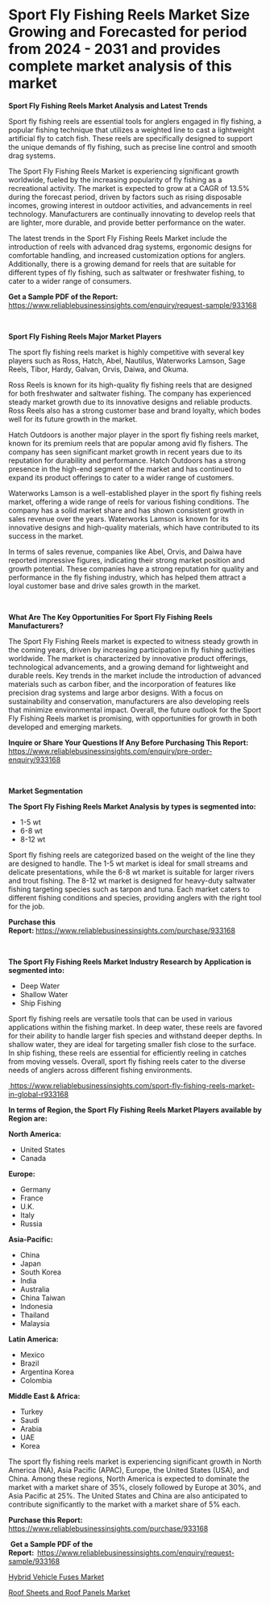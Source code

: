 <p><h1>Sport Fly Fishing Reels Market Size Growing and Forecasted for period from 2024 - 2031 and provides complete market analysis of this market</h1></p><p><strong>Sport Fly Fishing Reels Market Analysis and Latest Trends</strong></p>
<p><p>Sport fly fishing reels are essential tools for anglers engaged in fly fishing, a popular fishing technique that utilizes a weighted line to cast a lightweight artificial fly to catch fish. These reels are specifically designed to support the unique demands of fly fishing, such as precise line control and smooth drag systems.</p><p>The Sport Fly Fishing Reels Market is experiencing significant growth worldwide, fueled by the increasing popularity of fly fishing as a recreational activity. The market is expected to grow at a CAGR of 13.5% during the forecast period, driven by factors such as rising disposable incomes, growing interest in outdoor activities, and advancements in reel technology. Manufacturers are continually innovating to develop reels that are lighter, more durable, and provide better performance on the water.</p><p>The latest trends in the Sport Fly Fishing Reels Market include the introduction of reels with advanced drag systems, ergonomic designs for comfortable handling, and increased customization options for anglers. Additionally, there is a growing demand for reels that are suitable for different types of fly fishing, such as saltwater or freshwater fishing, to cater to a wider range of consumers.</p></p>
<p><strong>Get a Sample PDF of the Report:&nbsp;</strong> <a href="https://www.reliablebusinessinsights.com/enquiry/request-sample/933168">https://www.reliablebusinessinsights.com/enquiry/request-sample/933168</a></p>
<p>&nbsp;</p>
<p><strong>Sport Fly Fishing Reels Major Market Players</strong></p>
<p><p>The sport fly fishing reels market is highly competitive with several key players such as Ross, Hatch, Abel, Nautilus, Waterworks Lamson, Sage Reels, Tibor, Hardy, Galvan, Orvis, Daiwa, and Okuma.</p><p>Ross Reels is known for its high-quality fly fishing reels that are designed for both freshwater and saltwater fishing. The company has experienced steady market growth due to its innovative designs and reliable products. Ross Reels also has a strong customer base and brand loyalty, which bodes well for its future growth in the market.</p><p>Hatch Outdoors is another major player in the sport fly fishing reels market, known for its premium reels that are popular among avid fly fishers. The company has seen significant market growth in recent years due to its reputation for durability and performance. Hatch Outdoors has a strong presence in the high-end segment of the market and has continued to expand its product offerings to cater to a wider range of customers.</p><p>Waterworks Lamson is a well-established player in the sport fly fishing reels market, offering a wide range of reels for various fishing conditions. The company has a solid market share and has shown consistent growth in sales revenue over the years. Waterworks Lamson is known for its innovative designs and high-quality materials, which have contributed to its success in the market.</p><p>In terms of sales revenue, companies like Abel, Orvis, and Daiwa have reported impressive figures, indicating their strong market position and growth potential. These companies have a strong reputation for quality and performance in the fly fishing industry, which has helped them attract a loyal customer base and drive sales growth in the market.</p></p>
<p>&nbsp;</p>
<p><strong>What Are The Key Opportunities For Sport Fly Fishing Reels Manufacturers?</strong></p>
<p><p>The Sport Fly Fishing Reels market is expected to witness steady growth in the coming years, driven by increasing participation in fly fishing activities worldwide. The market is characterized by innovative product offerings, technological advancements, and a growing demand for lightweight and durable reels. Key trends in the market include the introduction of advanced materials such as carbon fiber, and the incorporation of features like precision drag systems and large arbor designs. With a focus on sustainability and conservation, manufacturers are also developing reels that minimize environmental impact. Overall, the future outlook for the Sport Fly Fishing Reels market is promising, with opportunities for growth in both developed and emerging markets.</p></p>
<p><strong>Inquire or Share Your Questions If Any Before Purchasing This Report:</strong> <a href="https://www.reliablebusinessinsights.com/enquiry/pre-order-enquiry/933168">https://www.reliablebusinessinsights.com/enquiry/pre-order-enquiry/933168</a></p>
<p>&nbsp;</p>
<p><strong>Market Segmentation</strong></p>
<p><strong>The Sport Fly Fishing Reels Market Analysis by types is segmented into:</strong></p>
<p><ul><li>1-5 wt</li><li>6-8 wt</li><li>8-12 wt</li></ul></p>
<p><p>Sport fly fishing reels are categorized based on the weight of the line they are designed to handle. The 1-5 wt market is ideal for small streams and delicate presentations, while the 6-8 wt market is suitable for larger rivers and trout fishing. The 8-12 wt market is designed for heavy-duty saltwater fishing targeting species such as tarpon and tuna. Each market caters to different fishing conditions and species, providing anglers with the right tool for the job.</p></p>
<p><strong>Purchase this Report:&nbsp;</strong><a href="https://www.reliablebusinessinsights.com/purchase/933168">https://www.reliablebusinessinsights.com/purchase/933168</a></p>
<p>&nbsp;</p>
<p><strong>The Sport Fly Fishing Reels Market Industry Research by Application is segmented into:</strong></p>
<p><ul><li>Deep Water</li><li>Shallow Water</li><li>Ship Fishing</li></ul></p>
<p><p>Sport fly fishing reels are versatile tools that can be used in various applications within the fishing market. In deep water, these reels are favored for their ability to handle larger fish species and withstand deeper depths. In shallow water, they are ideal for targeting smaller fish close to the surface. In ship fishing, these reels are essential for efficiently reeling in catches from moving vessels. Overall, sport fly fishing reels cater to the diverse needs of anglers across different fishing environments.</p></p>
<p><a href="https://www.reliablebusinessinsights.com/sport-fly-fishing-reels-market-in-global-r933168">&nbsp;https://www.reliablebusinessinsights.com/sport-fly-fishing-reels-market-in-global-r933168</a></p>
<p><strong>In terms of Region, the Sport Fly Fishing Reels Market Players available by Region are:</strong></p>
<p>
    <p> <strong> North America: </strong>
        <ul>
            <li>United States</li>
            <li>Canada</li>
        </ul>
        </p> 
    <p> <strong> Europe: </strong>
        <ul>
            <li>Germany</li>
            <li>France</li>
            <li>U.K.</li>
            <li>Italy</li>
            <li>Russia</li>
        </ul>
        </p> 
    <p> <strong> Asia-Pacific: </strong>
        <ul>
            <li>China</li>
            <li>Japan</li>
            <li>South Korea</li>
            <li>India</li>
            <li>Australia</li>
            <li>China Taiwan</li>
            <li>Indonesia</li>
            <li>Thailand</li>
            <li>Malaysia</li>
        </ul>
        </p> 
    <p> <strong> Latin America: </strong>
        <ul>
            <li>Mexico</li>
            <li>Brazil</li>
            <li>Argentina Korea</li>
            <li>Colombia</li>
        </ul>
        </p> 
    <p> <strong> Middle East & Africa: </strong>
        <ul>
            <li>Turkey</li>
            <li>Saudi</li>
            <li>Arabia</li>
            <li>UAE</li>
            <li>Korea</li>
        </ul>
    </p>
    </p>
<p><p>The sport fly fishing reels market is experiencing significant growth in North America (NA), Asia Pacific (APAC), Europe, the United States (USA), and China. Among these regions, North America is expected to dominate the market with a market share of 35%, closely followed by Europe at 30%, and Asia Pacific at 25%. The United States and China are also anticipated to contribute significantly to the market with a market share of 5% each.</p></p>
<p><strong>Purchase this Report: </strong><a href="https://www.reliablebusinessinsights.com/purchase/933168">https://www.reliablebusinessinsights.com/purchase/933168</a></p>
<p>&nbsp;<strong>Get a Sample PDF of the Report:&nbsp;&nbsp;</strong><a href="https://www.reliablebusinessinsights.com/enquiry/request-sample/933168">https://www.reliablebusinessinsights.com/enquiry/request-sample/933168</a></p>
<p><strong></strong></p>
<p><p><a href="https://issuu.com/reportprime-2/docs/hybrid-vehicle-fuses-market-size-2030.pptx">Hybrid Vehicle Fuses Market</a></p><p><a href="https://github.com/lbird53714/Market-Research-Report-List-4/blob/main/roof-sheets-and-roof-panels-market.md">Roof Sheets and Roof Panels Market</a></p></p>